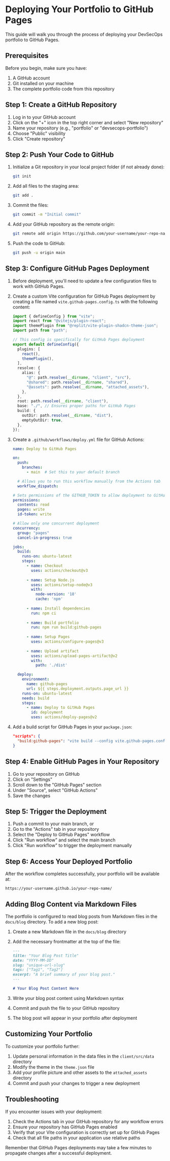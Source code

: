 # Deploying Your Portfolio to GitHub Pages

This guide will walk you through the process of deploying your DevSecOps portfolio to GitHub Pages.

## Prerequisites

Before you begin, make sure you have:

1. A GitHub account
2. Git installed on your machine
3. The complete portfolio code from this repository

## Step 1: Create a GitHub Repository

1. Log in to your GitHub account
2. Click on the "+" icon in the top right corner and select "New repository"
3. Name your repository (e.g., "portfolio" or "devsecops-portfolio")
4. Choose "Public" visibility
5. Click "Create repository"

## Step 2: Push Your Code to GitHub

1. Initialize a Git repository in your local project folder (if not already done):
   ```bash
   git init
   ```

2. Add all files to the staging area:
   ```bash
   git add .
   ```

3. Commit the files:
   ```bash
   git commit -m "Initial commit"
   ```

4. Add your GitHub repository as the remote origin:
   ```bash
   git remote add origin https://github.com/your-username/your-repo-name.git
   ```

5. Push the code to GitHub:
   ```bash
   git push -u origin main
   ```

## Step 3: Configure GitHub Pages Deployment

1. Before deployment, you'll need to update a few configuration files to work with GitHub Pages.

2. Create a custom Vite configuration for GitHub Pages deployment by creating a file named `vite.github-pages.config.ts` with the following content:
   ```typescript
   import { defineConfig } from "vite";
   import react from "@vitejs/plugin-react";
   import themePlugin from "@replit/vite-plugin-shadcn-theme-json";
   import path from "path";

   // This config is specifically for GitHub Pages deployment
   export default defineConfig({
     plugins: [
       react(),
       themePlugin(),
     ],
     resolve: {
       alias: {
         "@": path.resolve(__dirname, "client", "src"),
         "@shared": path.resolve(__dirname, "shared"),
         "@assets": path.resolve(__dirname, "attached_assets"),
       },
     },
     root: path.resolve(__dirname, "client"),
     base: "./", // Ensures proper paths for GitHub Pages
     build: {
       outDir: path.resolve(__dirname, "dist"),
       emptyOutDir: true,
     },
   });
   ```

3. Create a `.github/workflows/deploy.yml` file for GitHub Actions:
   ```yaml
   name: Deploy to GitHub Pages

   on:
     push:
       branches:
         - main  # Set this to your default branch

     # Allows you to run this workflow manually from the Actions tab
     workflow_dispatch:

   # Sets permissions of the GITHUB_TOKEN to allow deployment to GitHub Pages
   permissions:
     contents: read
     pages: write
     id-token: write

   # Allow only one concurrent deployment
   concurrency:
     group: "pages"
     cancel-in-progress: true

   jobs:
     build:
       runs-on: ubuntu-latest
       steps:
         - name: Checkout
           uses: actions/checkout@v3
         
         - name: Setup Node.js
           uses: actions/setup-node@v3
           with:
             node-version: '18'
             cache: 'npm'
         
         - name: Install dependencies
           run: npm ci
         
         - name: Build portfolio
           run: npm run build:github-pages
         
         - name: Setup Pages
           uses: actions/configure-pages@v3
         
         - name: Upload artifact
           uses: actions/upload-pages-artifact@v2
           with:
             path: './dist'

     deploy:
       environment:
         name: github-pages
         url: ${{ steps.deployment.outputs.page_url }}
       runs-on: ubuntu-latest
       needs: build
       steps:
         - name: Deploy to GitHub Pages
           id: deployment
           uses: actions/deploy-pages@v2
   ```

4. Add a build script for GitHub Pages in your `package.json`:
   ```json
   "scripts": {
     "build:github-pages": "vite build --config vite.github-pages.config.ts"
   }
   ```

## Step 4: Enable GitHub Pages in Your Repository

1. Go to your repository on GitHub
2. Click on "Settings"
3. Scroll down to the "GitHub Pages" section
4. Under "Source", select "GitHub Actions"
5. Save the changes

## Step 5: Trigger the Deployment

1. Push a commit to your main branch, or
2. Go to the "Actions" tab in your repository
3. Select the "Deploy to GitHub Pages" workflow
4. Click "Run workflow" and select the main branch
5. Click "Run workflow" to trigger the deployment manually

## Step 6: Access Your Deployed Portfolio

After the workflow completes successfully, your portfolio will be available at:
```
https://your-username.github.io/your-repo-name/
```

## Adding Blog Content via Markdown Files

The portfolio is configured to read blog posts from Markdown files in the `docs/blog` directory. To add a new blog post:

1. Create a new Markdown file in the `docs/blog` directory
2. Add the necessary frontmatter at the top of the file:
   ```markdown
   ---
   title: "Your Blog Post Title"
   date: "YYYY-MM-DD"
   slug: "unique-url-slug"
   tags: ["Tag1", "Tag2"]
   excerpt: "A brief summary of your blog post."
   ---

   # Your Blog Post Content Here
   ```

3. Write your blog post content using Markdown syntax
4. Commit and push the file to your GitHub repository
5. The blog post will appear in your portfolio after deployment

## Customizing Your Portfolio

To customize your portfolio further:

1. Update personal information in the data files in the `client/src/data` directory
2. Modify the theme in the `theme.json` file
3. Add your profile picture and other assets to the `attached_assets` directory
4. Commit and push your changes to trigger a new deployment

## Troubleshooting

If you encounter issues with your deployment:

1. Check the Actions tab in your GitHub repository for any workflow errors
2. Ensure your repository has GitHub Pages enabled
3. Verify that your Vite configuration is correctly set up for GitHub Pages
4. Check that all file paths in your application use relative paths 

Remember that GitHub Pages deployments may take a few minutes to propagate changes after a successful deployment.